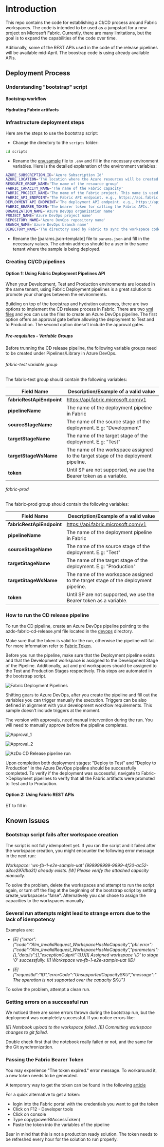 # Introduction 

This repo contains the code for establishing a CI/CD process around Fabric workspaces. The code is intended to be used as a jumpstart for a new project on Microsoft Fabric. Currently, there are many limitations, but the goal is to expand the capabilities of the code over time.

Aditionally, some of the REST APIs used in the code of the release pipelines will be available mid-April.
The boostrap code is using already available APIs.

## Deployment Process

### Understanding "bootstrap" script

#### Bootstrap workflow

#### Hydrating Fabric artifacts

### Infrastructure deployment steps

Here are the steps to use the bootstrap script:

- Change the directory to the `scripts` folder:

```bash
cd scripts
```

- Rename the [env.sample](./.env.sample) file to `.env` and fill in the necessary environment variables. Here is the detailed explanation of the environment variables:

```bash
AZURE_SUBSCRIPTION_ID='Azure Subscription Id'
AZURE_LOCATION='The location where the Azure resources will be created'
RESOURCE_GROUP_NAME='The name of the resource group'
FABRIC_CAPACITY_NAME='The name of the Fabric capacity'
FABRIC_PROJECT_NAME='The name of the Fabric project. This name is used for naming the Fabric resources.'
FABRIC_API_ENDPOINT='The Fabric API endpoint. e.g., https://api.fabric.microsoft.com/v1'
DEPLOYMENT_API_ENDPOINT='The deployment API endpoint. e.g., https://api.powerbi.com/v1.0/myorg/pipelines'
FABRIC_BEARER_TOKEN='The bearer token for calling the Fabric APIs.'
ORGANIZATION_NAME='Azure DevOps organization name'
PROJECT_NAME='Azure DevOps project name'
REPOSITORY_NAME='Azure DevOps repository name'
BRANCH_NAME='Azure DevOps branch name'
DIRECTORY_NAME='The directory used by Fabric to sync the workspace code. Can be "/" or any other sub-directory.'
```

- Rename the [params.json-template] file to `params.json` and fill in the necessary values. The admin address should be a user in the same tenant where the sample is being deployed.

### Creating CI/CD pipelines

#### Option 1: Using Fabric Deployment Pipelines API

When your Development, Test and Production environments are located in the same tenant, using Fabric Deployment pipelines is a great solution to promote your changes between the environments.

Building on top of the bootstrap and hydration outcomes, there are two options to implement the CD release process in Fabric.
There are two [yml files](./devops/) and you can use the files to create an Azure DevOps pipeline. The first option offers an approval gate before allowing the deployment to Test and to Production. The second option doesn't include the approval gates.

##### Pre-requisites - Variable Groups

Before trunning the CD release pipeline, the following variable groups need to be created under Pipelines/Library in Azure DevOps.

###### fabric-test variable group

The fabric-test group should contain the following variables:

|**Field Name**|**Description/Example of a valid value**|
|--------------|-------------------------|
|**fabricRestApiEndpoint** | https://api.fabric.microsoft.com/v1 |
|**pipelineName** | The name of the deployment pipeline in Fabric |
|**sourceStageName** | The name of the source stage of the deployment. E.g: "Development"|
|**targetStageName** | The name of the target stage of the deployment. E.g: "Test"|
|**targetStageWsName** | The name of the workspace assigned to the target stage of the deployment pipeline.|
|**token** | Until SP are not supported, we use the Bearer token as a variable.|

###### fabric-prod

The fabric-prod group should contain the following variables:

|**Field Name**|**Description/Example of a valid value**|
|--------------|-------------------------|
|**fabricRestApiEndpoint** | https://api.fabric.microsoft.com/v1 |
|**pipelineName** | The name of the deployment pipeline in Fabric |
|**sourceStageName** | The name of the source stage of the deployment. E.g: "Test"|
|**targetStageName** | The name of the target stage of the deployment. E.g: "Production"|
|**targetStageWsName** | The name of the workspace assigned to the target stage of the deployment pipeline.|
|**token** | Until SP are not supported, we use the Bearer token as a variable.|

### How to run the CD release pipeline

To run the CD pipeline, create an Azure DevOps pipeline pointing to the azdo-fabric-cd-release.yml file located in the [devops](./devops/) directory.

Make sure that the token is valid for the run, otherwise the pipeline will fail. For more information refer to [Fabric Token](#passing-the-fabric-bearer-token).

Before you run the pipeline, make sure that the Deployment pipeline exists and that the Development workspace is assigned to the Development Stage of the Pipeline. Additionally, uat and prd workspaces should be assigned to the Test and Production Stages respectively. This steps are automated in the bootstrap script.

![Fabric Deployment Pipelines](./images/dep_pipeline.png)

Shifting gears to Azure DevOps, after you create the pipeline and fill out the variables you can trigger manually the execution.
Triggers can be also defined in alignment with your development workflow requirements. This sample doesn't include triggers at the moment.

The version with approvals, need manual intervention during the run. You will need to manually approve before the pipeline completes.

![Approval_1](./images/manual_approval.png)

![Approval_2](./images/manual_approval_2.png)

![AzDo CD Release pipeline run](./images/azdo_pipeline_execution.png)

Upon completion  both deployment stages: "Deploy to Test" and "Deploy to Production"  in the Azure DevOps pipeline should be successfully completed. To verify if the deployment was successful, navigate to Fabric->Deployment pipelines to verify that all the Fabric artifacts were promoted to Test and to Production.

#### Option 2: Using Fabric REST APIs

ET to fill in

## Known Issues

### Bootstrap script fails after workspace creation

The script is not fully idempotent yet. If you ran the script and it failed after the workspace creation, you might encounter the following error message in the next run:

*Workspace: 'ws-fb-1-e2e-sample-uat' (999999999-9999-4f20-ac52-d8ce297dba31) already exists.
[W] Please verify the attached capacity manually.*

To solve the problem, delete the workspaces and attempt to run the script again, or turn off the flag at the beginning of the bootstrap script by setting create_workspaces="false". Alternatively you can chose to assign the capacities to the workspaces manually.

### Several run attempts might lead to strange errors due to the lack of idempotency

Examples are:

- *[E] {"error":{"code":"Alm_InvalidRequest_WorkspaceHasNoCapacity","pbi.error":{"code":"Alm_InvalidRequest_WorkspaceHasNoCapacity","parameters":{},"details":[],"exceptionCulprit":1}}}[I] Assigned workspace 'ID' to stage '0' successfully.
[I] Workspace ws-fb-1-e2e-sample-uat (ID)*

- *[E] {"requestId":"ID","errorCode":"UnsupportedCapacitySKU","message":"The operation is not supported over the capacity SKU"}*

To solve the problem, attempt a clean run.

### Getting errors on a successful run

We noticed there are some errors thrown during the bootstrap run, but the deployment was completely successful.
If you notice errors like:

*[E] Notebook upload to the workspace failed.
[E] Committing workspace changes to git failed.*

Double check first that the notebook really failed or not, and the same for the Git synchronization.

### Passing the Fabric Bearer Token

You may experience "The token expired." error message. To workaround it, a new token needs to be generated.

A temporary way to get the token can be found in the following [article](https://learn.microsoft.com/rest/api/fabric/articles/get-started/fabric-api-quickstart#c-code-sample-for-acquiring-a-microsoft-entra-access-token)

For a quick alternative to get a token:

- login into the Fabric portal with the credentials you want to get the token
- Click on F12 - Developer tools
- Click on console
- Type copy(powerBIAccessToken)
- Paste the token into the variables of the pipeline

Bear in mind that this is not a production ready solution. The token needs to be refreshed every hour for the solution to run properly.